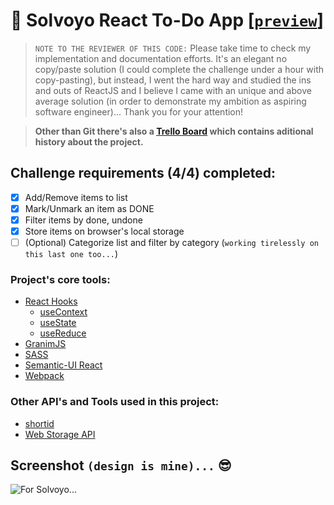 # :dart: Solvoyo React To-Do App [[`preview`]](https://genesis-algorithms.github.io/solvoyo-react-todo/)
> `NOTE TO THE REVIEWER OF THIS CODE:` Please take time to check my implementation and documentation 
efforts. It's an elegant no copy/paste solution (I could complete the challenge under a hour with copy-pasting),
but instead, I went the hard way and studied the ins and outs of ReactJS and I believe I came with an unique and above average solution (in order to demonstrate my ambition as aspiring software engineer)... Thank you for your attention!

>  **Other than Git there's also a [Trello Board](https://trello.com/b/8yD27DLm/solvoyo-challenge) which contains aditional history about the project.**

## Challenge requirements (4/4) completed:

- [x] Add/Remove items to list
- [x] Mark/Unmark an item as DONE
- [x] Filter items by done, undone
- [x] Store items on browser's local storage
- [ ] (Optional) Categorize list and filter by category (`working tirelessly on this last one too...`)

### Project's core tools:
* [React Hooks](https://reactjs.org/docs/hooks-intro.html)
  * [useContext](https://reactjs.org/docs/hooks-intro.html)
  * [useState](https://reactjs.org/docs/hooks-intro.html)
  * [useReduce](https://reactjs.org/docs/hooks-intro.html)
* [GranimJS](https://sarcadass.github.io/granim.js/)
* [SASS](https://sass-lang.com/)
* [Semantic-UI React](https://react.semantic-ui.com/)
* [Webpack](https://webpack.js.org/concepts/)

### **Other API's and Tools used in this project:**
* [shortid](https://github.com/dylang/shortid)
* [Web Storage API](https://developer.mozilla.org/en-US/docs/Web/API/Web_Storage_API/Using_the_Web_Storage_API)

## Screenshot `(design is mine)...` :sunglasses:
![For Solvoyo...](https://s.put.re/gnfdp2JG.png)